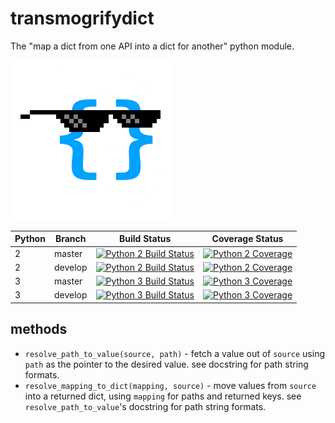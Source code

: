# transmogrifydict

The "map a dict from one API into a dict for another" python module.

![That dict is so cool...](/transmogrifydict.png)

| Python | Branch | Build Status | Coverage Status |
| ------ | ------ | ------------ | --------------- |
| 2 | master | [![Python 2 Build Status](https://semaphoreci.com/api/v1/emergence/transmogrifydict-py2/branches/master/shields_badge.svg)](https://semaphoreci.com/emergence/transmogrifydict-py2/branches/master) | [![Python 2 Coverage](https://docs.emergence.com/transmogrifydict/htmlcov_py2_master/coverage.svg)](https://docs.emergence.com/transmogrifydict/htmlcov_py2_master/) |
| 2 | develop | [![Python 2 Build Status](https://semaphoreci.com/api/v1/emergence/transmogrifydict-py2/branches/develop/shields_badge.svg)](https://semaphoreci.com/emergence/transmogrifydict-py2/branches/develop) | [![Python 2 Coverage](https://docs.emergence.com/transmogrifydict/htmlcov_py2_develop/coverage.svg)](https://docs.emergence.com/transmogrifydict/htmlcov_py2_develop/) |
| 3 | master | [![Python 3 Build Status](https://semaphoreci.com/api/v1/emergence/transmogrifydict-py3/branches/master/shields_badge.svg)](https://semaphoreci.com/emergence/transmogrifydict-py3/branches/master) | [![Python 3 Coverage](https://docs.emergence.com/transmogrifydict/htmlcov_py3_master/coverage.svg)](https://docs.emergence.com/transmogrifydict/htmlcov_py3_master/) |
| 3 | develop | [![Python 3 Build Status](https://semaphoreci.com/api/v1/emergence/transmogrifydict-py3/branches/develop/shields_badge.svg)](https://semaphoreci.com/emergence/transmogrifydict-py3/branches/develop) | [![Python 3 Coverage](https://docs.emergence.com/transmogrifydict/htmlcov_py3_develop/coverage.svg)](https://docs.emergence.com/transmogrifydict/htmlcov_py3_develop/) |

## methods

* `resolve_path_to_value(source, path)` - fetch a value out of `source` using `path` as the pointer to the desired value. see docstring for path string formats.
* `resolve_mapping_to_dict(mapping, source)` - move values from `source` into a returned dict, using `mapping` for paths and returned keys.  see `resolve_path_to_value`'s docstring for path string formats.
